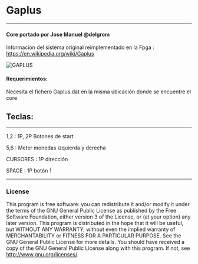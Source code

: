 # Gaplus
--------------------------------------------------
#### Core portado por Jose Manuel @delgrom

Información del sistema original reimplementado en la Fpga : https://en.wikipedia.org/wiki/Gaplus

![GAPLUS](https://user-images.githubusercontent.com/31018768/95376684-c32b7100-08e1-11eb-88b1-57b8480f0dd2.jpg)

#### Requerimientos:

Necesita el fichero Gaplus.dat en la misma ubicación donde se encuentre el core

## Teclas:
--------------------------------------------------
1,2 :   1P, 2P Botones de start

5,6 :   Meter monedas izquierda y derecha

CURSORES : 1P dirección

SPACE    : 1P botón 1

---------------------------------------------------
### License


This program is free software: you can redistribute it and/or modify it under the terms of the GNU General Public License as published by the Free Software Foundation, either version 3 of the License, or (at your option) any later version.
This program is distributed in the hope that it will be useful, but WITHOUT ANY WARRANTY; without even the implied warranty of MERCHANTABILITY or FITNESS FOR A PARTICULAR PURPOSE. See the GNU General Public License for more details.
You should have received a copy of the GNU General Public License along with this program. If not, see http://www.gnu.org/licenses/.

